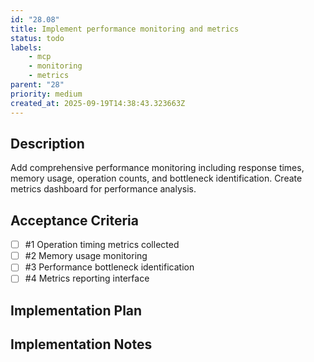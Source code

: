 ```yaml
---
id: "28.08"
title: Implement performance monitoring and metrics
status: todo
labels:
    - mcp
    - monitoring
    - metrics
parent: "28"
priority: medium
created_at: 2025-09-19T14:38:43.323663Z
---
```

## Description

Add comprehensive performance monitoring including response times, memory usage, operation counts, and bottleneck identification. Create metrics dashboard for performance analysis.

## Acceptance Criteria
<!-- AC:BEGIN -->

- [ ] #1 Operation timing metrics collected
- [ ] #2 Memory usage monitoring
- [ ] #3 Performance bottleneck identification
- [ ] #4 Metrics reporting interface

<!-- AC:END -->

## Implementation Plan



## Implementation Notes


